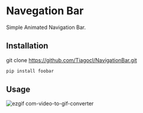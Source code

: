 # Navegation Bar

Simple Animated Navigation Bar.

## Installation

git clone https://github.com/Tiagocl/NavigationBar.git

```bash
pip install foobar
```

## Usage

![ezgif com-video-to-gif-converter](https://github.com/Tiagocl/NavigationBar/assets/93486139/7f8928d5-4acb-41f1-8861-19b7322f49dd)
